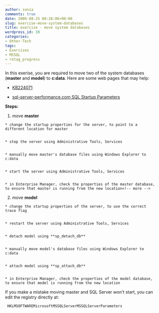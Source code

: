 ```yaml
---
author: sonia
comments: true
date: 2006-08-25 00:28:06+00:00
slug: exercise-move-system-databases
title: exercise - move system databases
wordpress_id: 38
categories:
- Other-Tech
tags:
- Exercises
- MSSQL
- retag_progress
---
```


In this exerise, you are required to move two of the system databases (**master** and **model**) to **c:data**. Here are some web pages that may help:



	
  * [KB224071](http://support.microsoft.com/kb/224071/)

	
  * [sql-server-performance.com SQL Startup Parameters](http://www.sql-server-performance.com/rd_sql_server_startup_parameters.asp)


**Steps:**



	
  1. move **master**

	
    * change the startup properties for the server, to point to a different location for master

	
    * stop the server using Administrative Tools, Services

	
    * manually move master's database files using Windows Explorer to c:data

	
    * start the server using Administrative Tools, Services

	
    * in Enterprise Manager, check the properties of the master database, to ensure that master is running from the new location<!-- more -->




	
  2. move **model**

	
    * change the startup properties of the server, to use the correct trace flag

	
    * restart the server using Administrative Tools, Services

	
    * detach model using **sp_detach_db**

	
    * manually move model's database files using Windows Explorer to c:data

	
    * attach model using **sp_attach_db**

	
    * in Enterprise Manager, check the properties of the model database, to ensure that model is running from the new location





If you make a mistake moving master and SQL Server won't start, you can edit the registry directly at:

    
     HKLMSOFTWAREMicrosoftMSSQLServerMSSQLServerParameters

